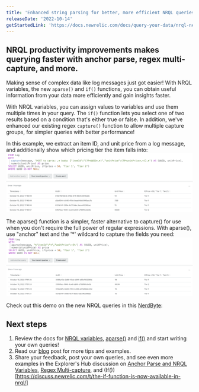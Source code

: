 ```yaml
---
title: 'Enhanced string parsing for better, more efficient NRQL queries'
releaseDate: '2022-10-14'
getStartedLink: 'https://docs.newrelic.com/docs/query-your-data/nrql-new-relic-query-language/get-started/nrql-syntax-clauses-functions'
---
```


## NRQL productivity improvements makes querying faster with anchor parse, regex multi-capture, and more.

Making sense of complex data like log messages just got easier! With NRQL variables, the new `aparse()` and `if()` functions, you can obtain useful information from your data more efficiently and gain insights faster.

With NRQL variables, you can assign values to variables and use them multiple times in your query.  The `if()` function lets you select one of two results based on a condition that's either true or false. In addition, we've enhanced our existing regex `capture()` function to allow multiple capture groups, for simpler queries with better performance!

In this example, we extract an item ID, and unit price from a log message, and additionally show which pricing tier the item falls into: 
!["NRQL productivity"](./images/NRQL-Productivity-1.png "NRQL productivity")

The aparse() function is a simpler, faster alternative to capture() for use when you don't require the full power of regular expressions. With aparse(), use "anchor" text and the '*' wildcard to capture the fields you need:
!["NRQL productivity 2"](./images/NRQL-Productivity-2.png "NRQL productivity 2")

Check out this demo on the new NRQL queries in this [NerdByte](https://www.youtube.com/watch?v=AxDS1IJCfbY):

## Next steps

1. Review the docs for [NRQL variables](/docs/query-your-data/nrql-new-relic-query-language/get-started/nrql-syntax-clauses-functions/#with-as-nrql-var), [aparse()](/docs/query-your-data/nrql-new-relic-query-language/get-started/nrql-syntax-clauses-functions/#func-aparse) and [if()](/docs/query-your-data/nrql-new-relic-query-language/get-started/nrql-syntax-clauses-functions/#func-if) and start writing your own queries!
2. Read our [blog](https://newrelic.com/blog/how-to-relic/nrql-improvements) post for more tips and examples.
3. Share your feedback, post your own queries, and see even more examples in the Explorer's Hub discussion on [Anchor Parse and NRQL Variables](https://discuss.newrelic.com/t/anchor-parse-nrql-variables-parsing-values-from-log-just-got-easier/), [Regex Multi-capture](https://discuss.newrelic.com/t/regex-multi-capture-now-possible-in-nrql/), and (If())[https://discuss.newrelic.com/t/the-if-function-is-now-available-in-nrql/]

